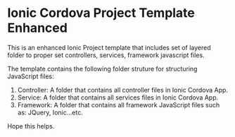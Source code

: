 # Ionic Cordova Project Template Enhanced

This is an enhanced Ionic Project template that includes set of layered folder to proper set controllers, services, framework javascript files.

The template contains the following folder struture for structuring JavaScript files:
1) Controller: A folder that contains all controller files in Ionic Cordova App.
2) Service: A folder that contains all services files in Ionic Cordova App.
3) Framework: A folder that contains all framework JavaScript files such as: JQuery, Ionic...etc.


Hope this helps.
